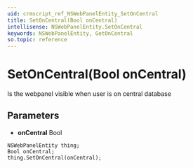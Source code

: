 ```yaml
---
uid: crmscript_ref_NSWebPanelEntity_SetOnCentral
title: SetOnCentral(Bool onCentral)
intellisense: NSWebPanelEntity.SetOnCentral
keywords: NSWebPanelEntity, GetOnCentral
so.topic: reference
---
```


# SetOnCentral(Bool onCentral)

Is the webpanel visible when user is on central database

## Parameters

* **onCentral** Bool

```crmscript
NSWebPanelEntity thing;
Bool onCentral;
thing.SetOnCentral(onCentral);
```

